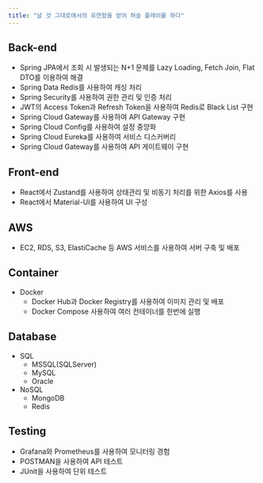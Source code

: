 ```yaml
---
title: "날 것 그대로에서의 유연함을 얻어 허슬 플레이를 하다"
---
```


## Back-end
- Spring JPA에서 조회 시 발생되는 N+1 문제를 Lazy Loading, Fetch Join, Flat DTO를 이용하여 해결
- Spring Data Redis를 사용하여 캐싱 처리
- Spring Security를 사용하여 권한 관리 및 인증 처리
- JWT의 Access Token과 Refresh Token을 사용하여 Redis로  Black List 구현
- Spring Cloud Gateway를 사용하여 API Gateway 구현
- Spring Cloud Config를 사용하여 설정 중앙화
- Spring Cloud Eureka를 사용하여 서비스 디스커버리
- Spring Cloud Gateway를 사용하여 API 게이트웨이 구현

## Front-end
- React에서 Zustand를 사용하여 상태관리 및 비동기 처리를 위한 Axios를 사용
- React에서 Material-UI를 사용하여 UI 구성

## AWS
- EC2, RDS, S3, ElastiCache 등 AWS 서비스를 사용하여 서버 구축 및 배포

## Container
- Docker
    - Docker Hub과 Docker Registry를 사용하여 이미지 관리 및 배포
    - Docker Compose 사용하여 여러 컨테이너를 한번에 실행

## Database
- SQL
    - MSSQL(SQLServer)
    - MySQL
    - Oracle
- NoSQL
    - MongoDB
    - Redis

## Testing
- Grafana와 Prometheus를 사용하여 모니터링 경험
- POSTMAN을 사용하여 API 테스트
- JUnit을 사용하여 단위 테스트
